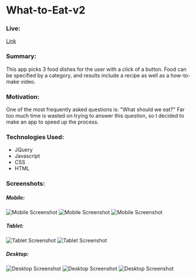 # What-to-Eat-v2

### Live:
[Link](https://cpark99.github.io/what-to-eat-v2/)

### Summary:
This app picks 3 food dishes for the user with a click of a button. Food can be specified by a category, and results include a recipe as well as a how-to-make video.

### Motivation:
One of the most frequently asked questions is: "What should we eat?"
Far too much time is wasted on trying to answer this question, so I decided to make an app to speed up the process.

### Technologies Used:
* JQuery
* Javascript
* CSS
* HTML

### Screenshots:
##### Mobile:
![Mobile Screenshot](https://raw.githubusercontent.com/cpark99/what-to-eat-v2/master/img/eat-mobile-home.png)
![Mobile Screenshot](https://raw.githubusercontent.com/cpark99/what-to-eat-v2/master/img/eat-mobile-results.png)
![Mobile Screenshot](https://raw.githubusercontent.com/cpark99/what-to-eat-v2/master/img/eat-mobile-details.png)

##### Tablet:
![Tablet Screenshot](https://raw.githubusercontent.com/cpark99/what-to-eat-v2/master/img/eat-tablet-results.png)
![Tablet Screenshot](https://raw.githubusercontent.com/cpark99/what-to-eat-v2/master/img/eat-tablet-details-2.png)

##### Desktop:
![Desktop Screenshot](https://raw.githubusercontent.com/cpark99/what-to-eat-v2/master/img/eat-desktop-home.png)
![Desktop Screenshot](https://raw.githubusercontent.com/cpark99/what-to-eat-v2/master/img/eat-desktop-results.png)
![Desktop Screenshot](https://raw.githubusercontent.com/cpark99/what-to-eat-v2/master/img/eat-desktop-details.png)


